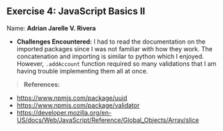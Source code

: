 ## Exercise 4: JavaScript Basics II
  
Name: **Adrian Jarelle V. Rivera**

- **Challenges Encountered:** I had to read the documentation on the imported packages since I was not familiar with how they work. The concatenation and importing is similar to python which I enjoyed. However, <code>.addAccount</code> function required so many validations that I am having trouble implementing them all at once. 

>**References:**
- https://www.npmjs.com/package/uuid
- https://www.npmjs.com/package/validator
- https://developer.mozilla.org/en-US/docs/Web/JavaScript/Reference/Global_Objects/Array/slice
